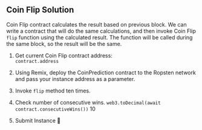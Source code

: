 ## Coin Flip Solution

Coin Flip contract calculates the result based on previous block. We can write a contract that will do the same calculations, and then invoke Coin Flip `flip` function using the calculated result. The function will be called during the same block, so the result will be the same.

1. Get current Coin Flip contract address:  
`contract.address`

2. Using Remix, deploy the CoinPrediction contract to the Ropsten network and pass your instance address as a parameter.

3. Invoke `flip` method ten times.

4. Check number of consecutive wins.
`web3.toDecimal(await contract.consecutiveWins())`
10

5. Submit Instance 🎉
